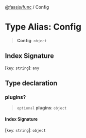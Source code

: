 [@faasjs/func](../README.md) / Config

# Type Alias: Config

> **Config**: `object`

## Index Signature

 \[`key`: `string`\]: `any`

## Type declaration

### plugins?

> `optional` **plugins**: `object`

#### Index Signature

 \[`key`: `string`\]: `object`
